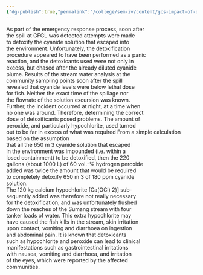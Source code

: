 ```yaml
---
{"dg-publish":true,"permalink":"/college/sem-iv/content/gcs-impact-of-detoxification-measures-at-gfgl/"}
---
```


As part of the emergency response process, soon after  
the spill at GFGL was detected attempts were made  
to detoxify the cyanide solution that escaped into  
the environment. Unfortunately, the detoxification  
procedure appeared to have been performed as a panic  
reaction, and the detoxicants used were not only in  
excess, but chased after the already diluted cyanide  
plume. Results of the stream water analysis at the  
community sampling points soon after the spill  
revealed that cyanide levels were below lethal dose  
for fish. Neither the exact time of the spillage nor  
the flowrate of the solution excursion was known.  
Further, the incident occurred at night, at a time when  
no one was around. Therefore, determining the correct  
dose of detoxificants posed problems. The amount of  
peroxide, and particularly hypochlorite, used turned  
out to be far in excess of what was required 
From a simple calculation based on the assumption  
that all the 650 m 3 cyanide solution that escaped  
in the environment was impounded (i.e. within a  
losed containment) to be detoxified, then the 220  
gallons (about 1000 L) of 60 vol.-% hydrogen peroxide  
added was twice the amount that would be required  
to completely detoxify 650 m 3 of 180 ppm cyanide  
solution.  
The 120 kg calcium hypochlorite [Ca(OCl) 2)] sub-  
sequently added was therefore not really necessary  
for the detoxification, and was unfortunately flushed  
down the reaches of the Sumang stream with four  
tanker loads of water. This extra hypochlorite may  
have caused the fish kills in the stream, skin irritation  
upon contact, vomiting and diarrhoea on ingestion  
and abdominal pain. It is known that detoxicants  
such as hypochlorite and peroxide can lead to clinical  
manifestations such as gastrointestinal irritations  
with nausea, vomiting and diarrhoea, and irritation  
of the eyes, which were reported by the affected  
communities.